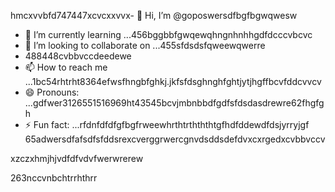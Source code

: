 hmcxvvbfd747447xcvcxxvvx- 👋 Hi, I’m @goposwersdfbgfbgwqwesw
- 🌱 I’m currently learning ...456bggbbfgwqewqhngnhnhhgdfdcccvbcvc
- 💞️ I’m looking to collaborate on ...455sfdsdsfqweewqwerre
- 488448cvbbvccdeedewe
- 📫 How to reach me ...1bc54rhtrht8364efwsfhngbfghkj.jkfsfdsghnghfghtjytjhgffbcvfddcvvcv
- 😄 Pronouns: ...gdfwer3126551516969ht43545bcvjmbnbbdfgdfsfdsdasdrewre62fhgfgh
- ⚡ Fun fact: ...rfdnfdfdfgfbgfrweewhrthtrthththtgfhdfddewdfdsjyrryjgf
65adwersdfafsdfsfddsrexcverggrwercgnvdsddsdefdvxcxrgedxcvbbvccv
<!---sjhmvfrexcvcxvvbgdfgdffdfgerbredfgfdfdgdfddd
goposwer/goposwer is a ✨ special ✨ repository because its `README.md` (this file) apgdddpears onjyu your GitH35ufhb proredffile.bdffdf
You can click the Preview link to take a look at your changeadsdass.46245sdsftgggssgerrgre
--->xzczxhmjhjvdfdfvdvfwerwrerew
263nccvnbchtrrhthrr
